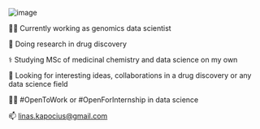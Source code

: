 
![image](https://user-images.githubusercontent.com/68922285/116936016-df24a480-ac6f-11eb-9498-d7881714a99f.png)


👨‍🔬 Currently working as genomics data scientist 

🔬 Doing research in drug discovery

⚕️  Studying MSc of medicinal chemistry and data science on my own

🤔 Looking for interesting ideas, collaborations in a drug discovery or any data science field

🧑‍💻 #OpenToWork or #OpenForInternship in data science 

📫 linas.kapocius@gmail.com

